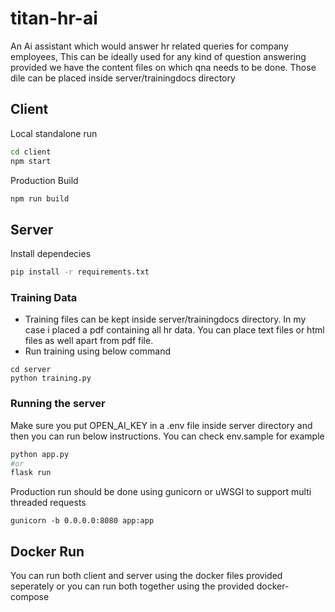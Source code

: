 # titan-hr-ai
An Ai assistant which would answer hr related queries for company employees, This can be ideally used for any kind of question answering provided we have the content files on which qna needs to be done. Those dile can be placed inside server/trainingdocs directory

## Client
 
Local standalone run
```bash
cd client
npm start
```
Production Build

```bash
npm run build
```

## Server

Install dependecies

```bash
pip install -r requirements.txt
```

### Training Data
- Training files can be kept inside server/trainingdocs directory. In my case i placed a pdf containing all hr data. You can place text files or html files as well apart from pdf file.
- Run training using below command
```shell
cd server
python training.py
```

### Running the server
Make sure you put OPEN_AI_KEY in a .env file inside server directory and then you can run below instructions. You can check env.sample for example
```bash
python app.py
#or
flask run
```

Production run should be done using gunicorn or uWSGI to support multi threaded requests
```
gunicorn -b 0.0.0.0:8080 app:app
```

## Docker Run

You can run both client and server using the docker files provided seperately or you can run both together using the provided docker-compose

